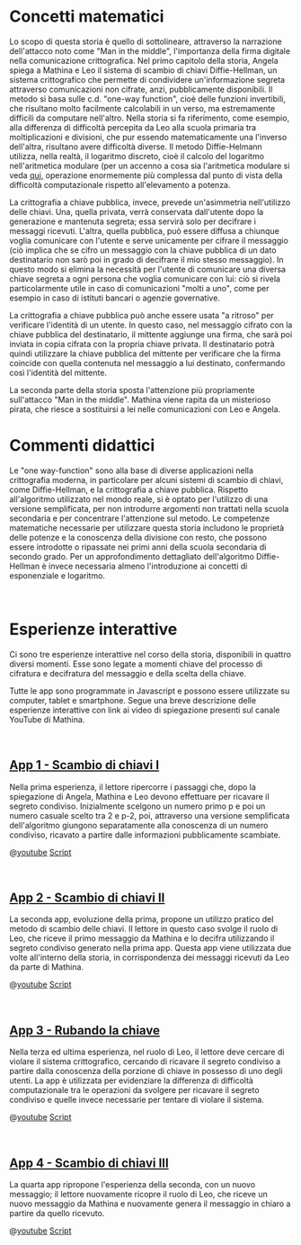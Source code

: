 # Concetti matematici
Lo scopo di questa storia è quello di sottolineare, attraverso la narrazione dell'attacco noto come "Man in the middle", l'importanza della firma digitale nella comunicazione crittografica. 
Nel primo capitolo della storia, Angela spiega a Mathina e Leo il sistema di scambio di chiavi Diffie-Hellman, un sistema crittografico che permette di condividere un'informazione segreta attraverso comunicazioni non cifrate, anzi, pubblicamente disponibili.
Il metodo si basa sulle c.d. "one-way function", cioè delle funzioni invertibili, che risultano molto facilmente calcolabili in un verso, ma estremamente difficili da computare nell'altro.
Nella storia si fa riferimento, come esempio, alla differenza di difficoltà percepita da Leo alla scuola primaria tra moltiplicazioni e divisioni, che pur essendo matematicamente una l'inverso dell'altra, risultano avere difficoltà diverse.
Il metodo Diffie-Helmann utilizza, nella realtà, il logaritmo discreto, cioè il calcolo del logaritmo nell'aritmetica modulare (per un accenno a cosa sia l'aritmetica modulare si veda [qui]($HUB_URL/story/the-lost-treasure/), operazione enormemente più complessa dal punto di vista della difficoltà computazionale rispetto all'elevamento a potenza.

La crittografia a chiave pubblica, invece, prevede un'asimmetria nell'utilizzo delle chiavi. Una, quella privata, verrà conservata dall'utente dopo la generazione e mantenuta segreta; essa servirà solo per decifrare i messaggi ricevuti. L'altra, quella pubblica, può essere diffusa a chiunque voglia comunicare con l'utente e serve unicamente per cifrare il messaggio (ciò implica che se cifro un messaggio con la chiave pubblica di un dato destinatario non sarò poi in grado di decifrare il mio stesso messaggio).
In questo modo si elimina la necessità per l'utente di comunicare una diversa chiave segreta a ogni persona che voglia comunicare con lui: ciò si rivela particolarmente utile in caso di comunicazioni "molti a uno", come per esempio in caso di istituti bancari o agenzie governative.

La crittografia a chiave pubblica può anche essere usata "a ritroso" per verificare l'identità di un utente. In questo caso, nel messaggio cifrato con la chiave pubblica del destinatario, il mittente aggiunge una firma, che sarà poi inviata in copia cifrata con la propria chiave privata. Il destinatario potrà quindi utilizzare la chiave pubblica del mittente per verificare che la firma coincide con quella contenuta nel messaggio a lui destinato, confermando così l'identità del mittente.

La seconda parte della storia sposta l'attenzione più propriamente sull'attacco "Man in the middle". Mathina viene rapita da un misterioso pirata, che riesce a sostituirsi a lei nelle comunicazioni con Leo e Angela.

# Commenti didattici

Le "one way-function" sono alla base di diverse applicazioni nella crittografia moderna, in particolare per alcuni sistemi di scambio di chiavi, come Diffie-Hellman, e la crittografia a chiave pubblica. Rispetto all'algoritmo utilizzato nel mondo reale, si è optato per l'utilizzo di una versione semplificata, per non introdurre argomenti non trattati nella scuola secondaria e per concentrare l'attenzione sul metodo. Le competenze matematiche necessarie per utilizzare questa storia includono le proprietà delle potenze e la conoscenza della divisione con resto, che possono essere introdotte o ripassate nei primi anni della scuola secondaria di secondo grado. Per un approfondimento dettagliato dell'algoritmo Diffie-Hellman è invece necessaria almeno l'introduzione ai concetti di esponenziale e logaritmo.

&nbsp;

# Esperienze interattive

Ci sono tre esperienze interattive nel corso della storia, disponibili in quattro diversi momenti. Esse sono legate a momenti chiave del processo di cifratura e decifratura del messaggio e della scelta della chiave. 

Tutte le app sono programmate in Javascript e possono essere utilizzate su computer, tablet e smartphone. Segue una breve descrizione delle esperienze interattive con link ai video di spiegazione presenti sul canale YouTube di Mathina.


&nbsp;

## [App 1 - Scambio di chiavi I]($HUB_URL/story/the-man-in-the-middle/?actionLink=app1)

Nella prima esperienza, il lettore ripercorre i passaggi che, dopo la spiegazione di Angela, Mathina e Leo devono effettuare per ricavare il segreto condiviso. Inizialmente scelgono un numero primo p e poi un numero casuale scelto tra 2 e p-2, poi, attraverso una versione semplificata dell'algoritmo giungono separatamente alla conoscenza di un numero condiviso, ricavato a partire dalle informazioni pubblicamente scambiate.

@[youtube](LCwYk0WbgT8?_align-center_&hl=it&cc_lang_pref=it&cc=1)
[Script](/stories/bucca-4/transcripts/Script4-it.pdf)

&nbsp;

## [App 2 - Scambio di chiavi II]($HUB_URL/story/the-man-in-the-middle/?actionLink=app2)

La seconda app, evoluzione della prima, propone un utilizzo pratico del metodo di scambio delle chiavi. Il lettore in questo caso svolge il ruolo di Leo, che riceve il primo messaggio da Mathina e lo decifra utilizzando il segreto condiviso generato nella prima app. Questa app viene utilizzata due volte all'interno della storia, in corrispondenza dei messaggi ricevuti da Leo da parte di Mathina.

@[youtube](OUW1rex3DJA?_align-center_&hl=it&cc_lang_pref=it&cc=1)
[Script](/stories/bucca-4/transcripts/Script4-it.pdf)

&nbsp;

## [App 3 - Rubando la chiave]($HUB_URL/story/the-man-in-the-middle/?actionLink=app3)

Nella terza ed ultima esperienza, nel ruolo di Leo, il lettore deve cercare di violare il sistema crittografico, cercando di ricavare il segreto condiviso a partire dalla conoscenza della porzione di chiave in possesso di uno degli utenti. La app è utilizzata per evidenziare la differenza di difficoltà computazionale tra le operazioni da svolgere per ricavare il segreto condiviso e quelle invece necessarie per tentare di violare il sistema.

@[youtube](ylf8uX4wdpo?_align-center_&hl=it&cc_lang_pref=it&cc=1)
[Script](/stories/bucca-4/transcripts/Script4-it.pdf)

&nbsp;

## [App 4 - Scambio di chiavi III]($HUB_URL/story/the-man-in-the-middle/?actionLink=app4)

La quarta app ripropone l'esperienza della seconda, con un nuovo messaggio; il lettore nuovamente ricopre il ruolo di Leo, che riceve un nuovo messaggio da Mathina e nuovamente genera il messaggio in chiaro a partire da quello ricevuto. 

@[youtube](OUW1rex3DJA?_align-center_&hl=it&cc_lang_pref=it&cc=1)
[Script](/stories/bucca-4/transcripts/Script4-it.pdf)

&nbsp;
